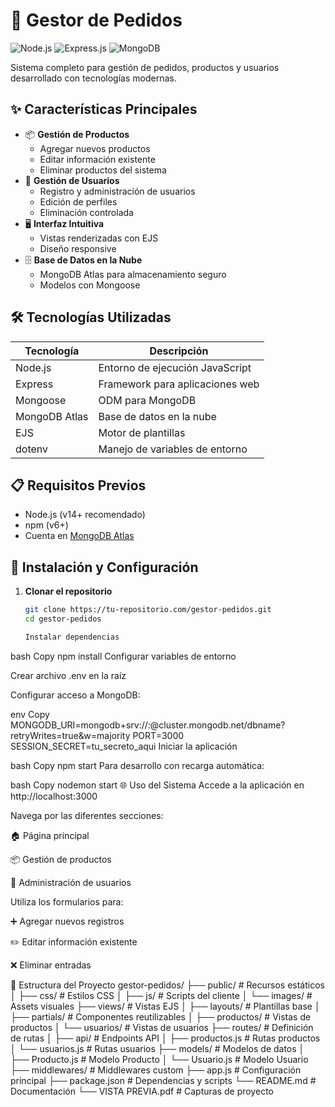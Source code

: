 # 🚀 Gestor de Pedidos

![Node.js](https://img.shields.io/badge/Node.js-43853D?style=for-the-badge&logo=node.js&logoColor=white)
![Express.js](https://img.shields.io/badge/Express.js-404D59?style=for-the-badge)
![MongoDB](https://img.shields.io/badge/MongoDB-4EA94B?style=for-the-badge&logo=mongodb&logoColor=white)

Sistema completo para gestión de pedidos, productos y usuarios desarrollado con tecnologías modernas.

## ✨ Características Principales

- 📦 **Gestión de Productos**
  - Agregar nuevos productos
  - Editar información existente
  - Eliminar productos del sistema
- 👥 **Gestión de Usuarios**
  - Registro y administración de usuarios
  - Edición de perfiles
  - Eliminación controlada
- 🖥 **Interfaz Intuitiva**
  - Vistas renderizadas con EJS
  - Diseño responsive
- 🗄 **Base de Datos en la Nube**
  - MongoDB Atlas para almacenamiento seguro
  - Modelos con Mongoose

## 🛠 Tecnologías Utilizadas

| Tecnología       | Descripción                           |
|------------------|---------------------------------------|
| Node.js          | Entorno de ejecución JavaScript       |
| Express          | Framework para aplicaciones web       |
| Mongoose         | ODM para MongoDB                      |
| MongoDB Atlas    | Base de datos en la nube              |
| EJS              | Motor de plantillas                   |
| dotenv           | Manejo de variables de entorno        |

## 📋 Requisitos Previos

- Node.js (v14+ recomendado)
- npm (v6+)
- Cuenta en [MongoDB Atlas](https://www.mongodb.com/cloud/atlas)

## 🚀 Instalación y Configuración

1. **Clonar el repositorio**
   ```bash
   git clone https://tu-repositorio.com/gestor-pedidos.git
   cd gestor-pedidos

   Instalar dependencias

bash
Copy
npm install
Configurar variables de entorno

Crear archivo .env en la raíz

Configurar acceso a MongoDB:

env
Copy
MONGODB_URI=mongodb+srv://<user>:<password>@cluster.mongodb.net/dbname?retryWrites=true&w=majority
PORT=3000
SESSION_SECRET=tu_secreto_aqui
Iniciar la aplicación

bash
Copy
npm start
Para desarrollo con recarga automática:

bash
Copy
nodemon start
🌐 Uso del Sistema
Accede a la aplicación en http://localhost:3000

Navega por las diferentes secciones:

🏠 Página principal

📦 Gestión de productos

👥 Administración de usuarios

Utiliza los formularios para:

➕ Agregar nuevos registros

✏️ Editar información existente

❌ Eliminar entradas

📂 Estructura del Proyecto
gestor-pedidos/
├── public/               # Recursos estáticos
│   ├── css/              # Estilos CSS
│   ├── js/               # Scripts del cliente
│   └── images/           # Assets visuales
├── views/                # Vistas EJS
│   ├── layouts/          # Plantillas base
│   ├── partials/         # Componentes reutilizables
│   ├── productos/        # Vistas de productos
│   └── usuarios/         # Vistas de usuarios
├── routes/               # Definición de rutas
│   ├── api/              # Endpoints API
│   ├── productos.js      # Rutas productos
│   └── usuarios.js       # Rutas usuarios
├── models/               # Modelos de datos
│   ├── Producto.js       # Modelo Producto
│   └── Usuario.js        # Modelo Usuario
├── middlewares/          # Middlewares custom
├── app.js                # Configuración principal
├── package.json          # Dependencias y scripts
└── README.md             # Documentación
└── VISTA PREVIA.pdf      # Capturas de proyecto
